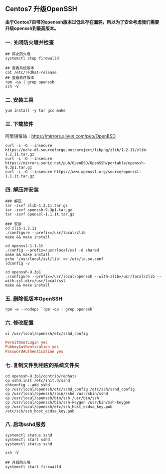 ## Centos7 升级OpenSSH

**由于Centos7自带的openssh版本过低且存在漏洞，所以为了安全考虑我们需要升级openssh到最高版本。**

### 一. 关闭防火墙并检查

```shell
## 停止防火墙
systemctl stop firewalld

## 查看系统版本
cat /etc/redhat-release
## 查看软件版本
rpm -qa | grep openssh
ssh -V
```

### 二. 安装工具

```shell
yum install -y tar gcc make
```

### 三. 下载软件

阿里镜像站：https://mirrors.aliyun.com/pub/OpenBSD

```shell
curl -L -O --insecure https://nchc.dl.sourceforge.net/project/libpng/zlib/1.2.11/zlib-1.2.11.tar.gz
curl -L -O --insecure https://mirrors.sonic.net/pub/OpenBSD/OpenSSH/portable/openssh-9.3p1.tar.gz
curl -L -O --insecure https://www.openssl.org/source/openssl-1.1.1t.tar.gz
```

### 四. 解压并安装

```shell
### 解压
tar -zxvf zlib-1.2.11.tar.gz
tar -zxvf openssh-9.3p1.tar.gz
tar -zxvf openssl-1.1.1t.tar.gz

### 安装
cd zlib-1.2.11
./configure --prefix=/usr/local/zlib
make && make install

cd openssl-1.1.1t
./config --prefix=/usr/local/ssl -d shared
make && make install
echo '/usr/local/ssl/lib' >> /etc/ld.so.conf
ldconfig -v

cd openssh-9.3p1
./configure --prefix=/usr/local/openssh --with-zlib=/usr/local/zlib --with-ssl-dir=/usr/local/ssl
make && make install
```

### 五. 删除低版本OpenSSH

```
rpm -e --nodeps `rpm -qa | grep openssh`
```

### 六. 修改配置

`vi /usr/local/openssh/etc/sshd_config`

```ini
PermitRootLogin yes
PubkeyAuthentication yes
PasswordAuthentication yes
```

### 七. 复制文件到相应的系统文件夹

```shell
cd openssh-9.3p1/contrib/redhat/
cp sshd.init /etc/init.d/sshd
chkconfig --add sshd
cp /usr/local/openssh/etc/sshd_config /etc/ssh/sshd_config
cp /usr/local/openssh/sbin/sshd /usr/sbin/sshd
cp /usr/local/openssh/bin/ssh /usr/bin/ssh
cp /usr/local/openssh/bin/ssh-keygen /usr/bin/ssh-keygen
cp /usr/local/openssh/etc/ssh_host_ecdsa_key.pub /etc/ssh/ssh_host_ecdsa_key.pub
```

### 八. 启动sshd服务

```shell
systemctl status sshd
systemctl start sshd
systemctl status sshd

ssh -V

## 开启防火墙
systemctl start firewalld
```

